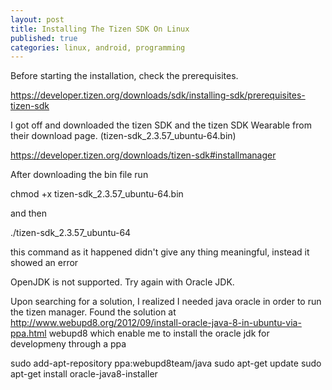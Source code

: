 ```yaml
---
layout: post
title: Installing The Tizen SDK On Linux
published: true
categories: linux, android, programming
---
```


Before starting the installation, check the prerequisites.

https://developer.tizen.org/downloads/sdk/installing-sdk/prerequisites-tizen-sdk

I got off and downloaded the tizen SDK and the tizen SDK Wearable from their download page. (tizen-sdk_2.3.57_ubuntu-64.bin)

https://developer.tizen.org/downloads/tizen-sdk#installmanager

After downloading the bin file run

chmod +x tizen-sdk_2.3.57_ubuntu-64.bin

and then 

./tizen-sdk_2.3.57_ubuntu-64

this command as it happened didn't give any thing meaningful, instead it showed an error

OpenJDK is not supported. Try again with Oracle JDK. 

Upon searching for a solution, I realized I needed java oracle in order to run the tizen manager. Found the solution at http://www.webupd8.org/2012/09/install-oracle-java-8-in-ubuntu-via-ppa.html webupd8 which enable me to install the oracle jdk for developmeny through a ppa

sudo add-apt-repository ppa:webupd8team/java
sudo apt-get update
sudo apt-get install oracle-java8-installer

